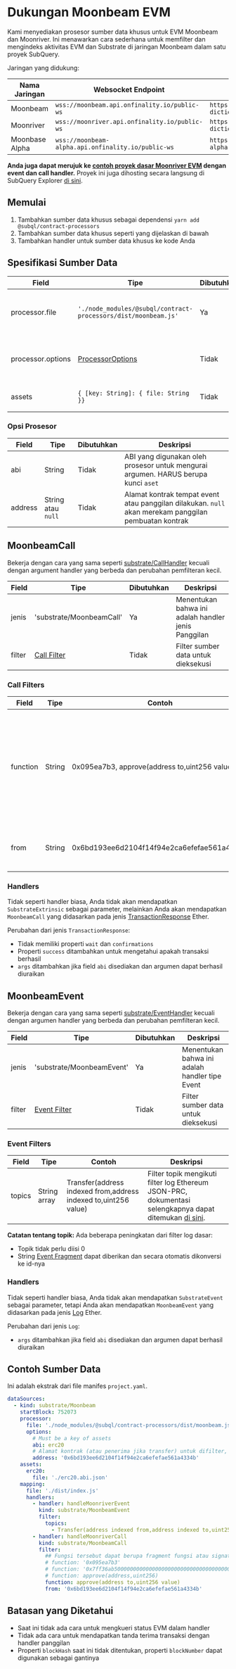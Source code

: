 # Dukungan Moonbeam EVM

Kami menyediakan prosesor sumber data khusus untuk EVM Moonbeam dan Moonriver. Ini menawarkan cara sederhana untuk memfilter dan mengindeks aktivitas EVM dan Substrate di jaringan Moonbeam dalam satu proyek SubQuery.

Jaringan yang didukung:

| Nama Jaringan  | Websocket Endpoint                                 | Dictionary Endpoint                                                  |
| -------------- | -------------------------------------------------- | -------------------------------------------------------------------- |
| Moonbeam       | `wss://moonbeam.api.onfinality.io/public-ws`       | `https://api.subquery.network/sq/subquery/moonbeam-dictionary`       |
| Moonriver      | `wss://moonriver.api.onfinality.io/public-ws`      | `https://api.subquery.network/sq/subquery/moonriver-dictionary`      |
| Moonbase Alpha | `wss://moonbeam-alpha.api.onfinality.io/public-ws` | `https://api.subquery.network/sq/subquery/moonbase-alpha-dictionary` |

**Anda juga dapat merujuk ke [contoh proyek dasar Moonriver EVM](https://github.com/subquery/tutorials-moonriver-evm-starter) dengan event dan call handler.** Proyek ini juga dihosting secara langsung di SubQuery Explorer [di sini](https://explorer.subquery.network/subquery/subquery/moonriver-evm-starter-project).

## Memulai

1. Tambahkan sumber data khusus sebagai dependensi `yarn add @subql/contract-processors`
2. Tambahkan sumber data khusus seperti yang dijelaskan di bawah
3. Tambahkan handler untuk sumber data khusus ke kode Anda

## Spesifikasi Sumber Data

| Field             | Tipe                                                           | Dibutuhkan | Deskripsi                            |
| ----------------- | -------------------------------------------------------------- | ---------- | ------------------------------------ |
| processor.file    | `'./node_modules/@subql/contract-processors/dist/moonbeam.js'` | Ya         | Referensi file ke kode pemroses data |
| processor.options | [ProcessorOptions](#processor-options)                         | Tidak      | Opsi khusus untuk Prosesor Moonbeam  |
| assets            | `{ [key: String]: { file: String }}`                           | Tidak      | Objek file aset eksternal            |

### Opsi Prosesor

| Field   | Tipe               | Dibutuhkan | Deskripsi                                                                                             |
| ------- | ------------------ | ---------- | ----------------------------------------------------------------------------------------------------- |
| abi     | String             | Tidak      | ABI yang digunakan oleh prosesor untuk mengurai argumen. HARUS berupa kunci `aset`                    |
| address | String atau `null` | Tidak      | Alamat kontrak tempat event atau panggilan dilakukan. `null` akan merekam panggilan pembuatan kontrak |

## MoonbeamCall

Bekerja dengan cara yang sama seperti [substrate/CallHandler](../create/mapping/#call-handler) kecuali dengan argument handler yang berbeda dan perubahan pemfilteran kecil.

| Field  | Tipe                         | Dibutuhkan | Deskripsi                                           |
| ------ | ---------------------------- | ---------- | --------------------------------------------------- |
| jenis  | 'substrate/MoonbeamCall'     | Ya         | Menentukan bahwa ini adalah handler jenis Panggilan |
| filter | [Call Filter](#call-filters) | Tidak      | Filter sumber data untuk dieksekusi                 |

### Call Filters

| Field    | Tipe   | Contoh                                        | Deskripsi                                                                                                                                                                 |
| -------- | ------ | --------------------------------------------- | ------------------------------------------------------------------------------------------------------------------------------------------------------------------------- |
| function | String | 0x095ea7b3, approve(address to,uint256 value) | String [Function Signature](https://docs.ethers.io/v5/api/utils/abi/fragments/#FunctionFragment) atau fungsi `sighash` untuk memfilter fungsi yang dipanggil pada kontrak |
| from     | String | 0x6bd193ee6d2104f14f94e2ca6efefae561a4334b    | Alamat Ethereum yang mengirim transaksi                                                                                                                                   |

### Handlers

Tidak seperti handler biasa, Anda tidak akan mendapatkan `SubstrateExtrinsic` sebagai parameter, melainkan Anda akan mendapatkan `MoonbeamCall` yang didasarkan pada jenis [TransactionResponse](https://docs.ethers.io/v5/api/providers/types/#providers-TransactionResponse) Ether.

Perubahan dari jenis `TransactionResponse`:

- Tidak memiliki properti `wait` dan `confirmations`
- Properti `success` ditambahkan untuk mengetahui apakah transaksi berhasil
- `args` ditambahkan jika field `abi` disediakan dan argumen dapat berhasil diuraikan

## MoonbeamEvent

Bekerja dengan cara yang sama seperti [substrate/EventHandler](../create/mapping/#event-handler) kecuali dengan argumen handler yang berbeda dan perubahan pemfilteran kecil.

| Field  | Tipe                           | Dibutuhkan | Deskripsi                                      |
| ------ | ------------------------------ | ---------- | ---------------------------------------------- |
| jenis  | 'substrate/MoonbeamEvent'      | Ya         | Menentukan bahwa ini adalah handler tipe Event |
| filter | [Event Filter](#event-filters) | Tidak      | Filter sumber data untuk dieksekusi            |

### Event Filters

| Field  | Tipe         | Contoh                                                          | Deskripsi                                                                                                                                            |
| ------ | ------------ | --------------------------------------------------------------- | ---------------------------------------------------------------------------------------------------------------------------------------------------- |
| topics | String array | Transfer(address indexed from,address indexed to,uint256 value) | Filter topik mengikuti filter log Ethereum JSON-PRC, dokumentasi selengkapnya dapat ditemukan [di sini](https://docs.ethers.io/v5/concepts/events/). |

<b>Catatan tentang topik:</b>
Ada beberapa peningkatan dari filter log dasar:

- Topik tidak perlu diisi 0
- String [Event Fragment](https://docs.ethers.io/v5/api/utils/abi/fragments/#EventFragment) dapat diberikan dan secara otomatis dikonversi ke id-nya

### Handlers

Tidak seperti handler biasa, Anda tidak akan mendapatkan `SubstrateEvent` sebagai parameter, tetapi Anda akan mendapatkan `MoonbeamEvent` yang didasarkan pada jenis [Log](https://docs.ethers.io/v5/api/providers/types/#providers-Log) Ether.

Perubahan dari jenis `Log`:

- `args` ditambahkan jika field `abi` disediakan dan argumen dapat berhasil diuraikan

## Contoh Sumber Data

Ini adalah ekstrak dari file manifes `project.yaml`.

```yaml
dataSources:
  - kind: substrate/Moonbeam
    startBlock: 752073
    processor:
      file: './node_modules/@subql/contract-processors/dist/moonbeam.js'
      options:
        # Must be a key of assets
        abi: erc20
        # Alamat kontrak (atau penerima jika transfer) untuk difilter, jika `null` seharusnya untuk pembuatan kontrak
        address: '0x6bd193ee6d2104f14f94e2ca6efefae561a4334b'
    assets:
      erc20:
        file: './erc20.abi.json'
    mapping:
      file: './dist/index.js'
      handlers:
        - handler: handleMoonriverEvent
          kind: substrate/MoonbeamEvent
          filter:
            topics:
              - Transfer(address indexed from,address indexed to,uint256 value)
        - handler: handleMoonriverCall
          kind: substrate/MoonbeamCall
          filter:
            ## Fungsi tersebut dapat berupa fragment fungsi atau signature
            # function: '0x095ea7b3'
            # function: '0x7ff36ab500000000000000000000000000000000000000000000000000000000'
            # function: approve(address,uint256)
            function: approve(address to,uint256 value)
            from: '0x6bd193ee6d2104f14f94e2ca6efefae561a4334b'
```

## Batasan yang Diketahui

- Saat ini tidak ada cara untuk mengkueri status EVM dalam handler
- Tidak ada cara untuk mendapatkan tanda terima transaksi dengan handler panggilan
- Properti `blockHash` saat ini tidak ditentukan, properti `blockNumber` dapat digunakan sebagai gantinya
